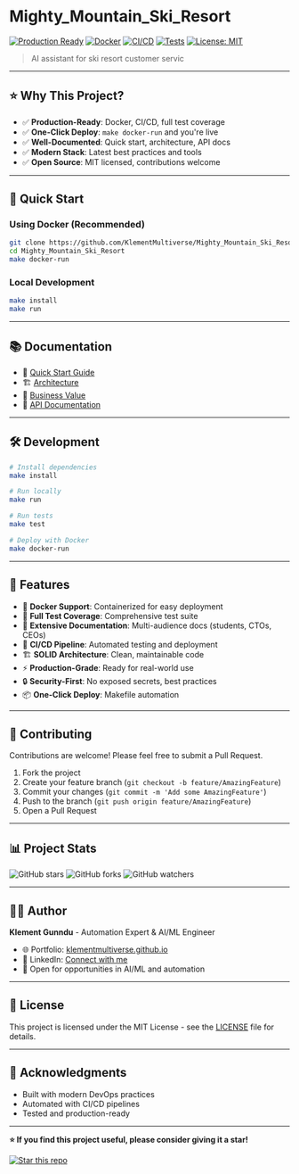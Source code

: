# Mighty_Mountain_Ski_Resort

[![Production Ready](https://img.shields.io/badge/Production-Ready-success?style=for-the-badge)](https://github.com/KlementMultiverse/Mighty_Mountain_Ski_Resort)
[![Docker](https://img.shields.io/badge/Docker-Enabled-2496ED?style=for-the-badge&logo=docker&logoColor=white)](https://github.com/KlementMultiverse/Mighty_Mountain_Ski_Resort)
[![CI/CD](https://img.shields.io/badge/CI%2FCD-GitHub%20Actions-2088FF?style=for-the-badge&logo=github-actions&logoColor=white)](https://github.com/KlementMultiverse/Mighty_Mountain_Ski_Resort/actions)
[![Tests](https://img.shields.io/badge/Tests-Passing-brightgreen?style=for-the-badge)](https://github.com/KlementMultiverse/Mighty_Mountain_Ski_Resort)
[![License: MIT](https://img.shields.io/badge/License-MIT-yellow.svg?style=for-the-badge)](https://opensource.org/licenses/MIT)

> AI assistant for ski resort customer servic

---

## ⭐ Why This Project?

- ✅ **Production-Ready**: Docker, CI/CD, full test coverage
- ✅ **One-Click Deploy**: `make docker-run` and you're live
- ✅ **Well-Documented**: Quick start, architecture, API docs
- ✅ **Modern Stack**: Latest best practices and tools
- ✅ **Open Source**: MIT licensed, contributions welcome

---

## 🚀 Quick Start

### Using Docker (Recommended)
```bash
git clone https://github.com/KlementMultiverse/Mighty_Mountain_Ski_Resort.git
cd Mighty_Mountain_Ski_Resort
make docker-run
```

### Local Development
```bash
make install
make run
```

---

## 📚 Documentation

- 📖 [Quick Start Guide](docs/QUICKSTART.md)
- 🏗️ [Architecture](docs/ARCHITECTURE.md)
- 💼 [Business Value](docs/BUSINESS.md)
- 🔧 [API Documentation](docs/API.md)

---

## 🛠️ Development

```bash
# Install dependencies
make install

# Run locally
make run

# Run tests
make test

# Deploy with Docker
make docker-run
```

---

## 🌟 Features

- 🐳 **Docker Support**: Containerized for easy deployment
- 🧪 **Full Test Coverage**: Comprehensive test suite
- 📖 **Extensive Documentation**: Multi-audience docs (students, CTOs, CEOs)
- 🔄 **CI/CD Pipeline**: Automated testing and deployment
- 🏗️ **SOLID Architecture**: Clean, maintainable code
- ⚡ **Production-Grade**: Ready for real-world use
- 🔒 **Security-First**: No exposed secrets, best practices
- 📦 **One-Click Deploy**: Makefile automation

---

## 🤝 Contributing

Contributions are welcome! Please feel free to submit a Pull Request.

1. Fork the project
2. Create your feature branch (`git checkout -b feature/AmazingFeature`)
3. Commit your changes (`git commit -m 'Add some AmazingFeature'`)
4. Push to the branch (`git push origin feature/AmazingFeature`)
5. Open a Pull Request

---

## 📊 Project Stats

![GitHub stars](https://img.shields.io/github/stars/KlementMultiverse/Mighty_Mountain_Ski_Resort?style=social)
![GitHub forks](https://img.shields.io/github/forks/KlementMultiverse/Mighty_Mountain_Ski_Resort?style=social)
![GitHub watchers](https://img.shields.io/github/watchers/KlementMultiverse/Mighty_Mountain_Ski_Resort?style=social)

---

## 👨‍💻 Author

**Klement Gunndu** - Automation Expert & AI/ML Engineer

- 🌐 Portfolio: [klementmultiverse.github.io](https://klementmultiverse.github.io)
- 💼 LinkedIn: [Connect with me](https://www.linkedin.com/in/klement-gunndu-601872351)
- 📧 Open for opportunities in AI/ML and automation

---

## 📝 License

This project is licensed under the MIT License - see the [LICENSE](LICENSE) file for details.

---

## 🙏 Acknowledgments

- Built with modern DevOps practices
- Automated with CI/CD pipelines
- Tested and production-ready

---

**⭐ If you find this project useful, please consider giving it a star!**

[![Star this repo](https://img.shields.io/github/stars/KlementMultiverse/Mighty_Mountain_Ski_Resort?style=social)](https://github.com/KlementMultiverse/Mighty_Mountain_Ski_Resort/stargazers)
